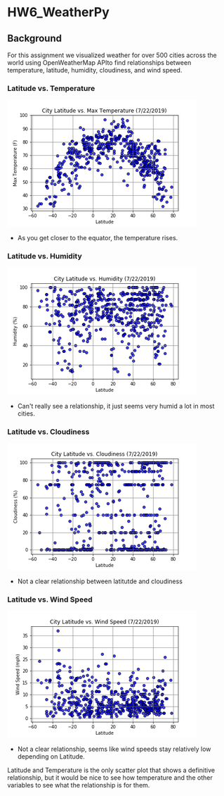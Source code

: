 # HW6_WeatherPy

## Background
For this assignment we visualized weather for over 500 cities across the world using OpenWeatherMap APIto find relationships between temperature, latitude, humidity, cloudiness, and wind speed. 

### Latitude vs. Temperature 
![Image1](Lat_vs_Temp.png)

* As you get closer to the equator, the temperature rises. 

### Latitude vs. Humidity
![Image2](Lat_vs_Humid.png)

* Can't really see a relationship, it just seems very humid a lot in most cities.

### Latitude vs. Cloudiness
![Image3](Lat_vs_Cloud.png)

* Not a clear relationship between latitutde and cloudiness 

### Latitude vs. Wind Speed
![Image4](Lat_vs_WindSpeed.png) 

* Not a clear relationship, seems like wind speeds stay relatively low depending on Latitude. 

Latitude and Temperature is the only scatter plot that shows a definitive relationship, but it would be nice to see how temperature and the other variables to see what the relationship is for them.
